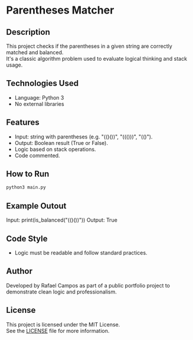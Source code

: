 # Parentheses Matcher

## Description

This project checks if the parentheses in a given string are correctly matched and balanced.  
It's a classic algorithm problem used to evaluate logical thinking and stack usage.

## Technologies Used

- Language: Python 3
- No external libraries

## Features

- Input: string with parentheses (e.g. "(()())", "((()))", "(()").
- Output: Boolean result (True or False).
- Logic based on stack operations.
- Code commented.

## How to Run

```bash
python3 main.py
```
## Example Outout

Input: print(is_balanced("(()())"))
Output: True

## Code Style

- Logic must be readable and follow standard practices.

## Author

Developed by Rafael Campos as part of a public portfolio project to demonstrate clean logic and professionalism.

## License

This project is licensed under the MIT License.  
See the [LICENSE](./LICENSE) file for more information.